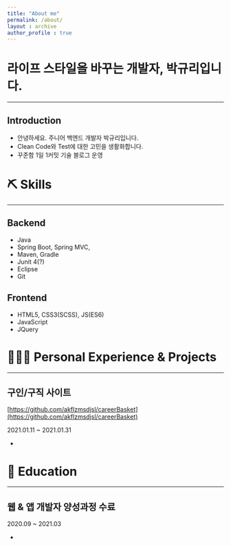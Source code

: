 ```yaml
---
title: "About me"
permalink: /about/
layout : archive
author_profile : true
---
```


# 라이프 스타일을 바꾸는 개발자, 박규리입니다.

---

## Introduction

- 안녕하세요. 주니어 백엔드 개발자 박규리입니다.
- Clean Code와 Test에 대한 고민을 생활화합니다.
- 꾸준함 1일 1커밋 기술 블로그 운영


# ⛏️ Skills

---

## Backend

- Java
- Spring Boot, Spring MVC,
- Maven, Gradle
- Junit 4(?)
- Eclipse
- Git

## Frontend

- HTML5, CSS3(SCSS), JS(ES6)
- JavaScript
- JQuery


# 👩🏻‍💻 Personal Experience & Projects

---

## 구인/구직 사이트

[https://github.com/akflzmsdjsl/careerBasket](https://github.com/akflzmsdjsl/careerBasket)

2021.01.11 ~ 2021.01.31

- 


# 📄 Education

---

## 웹 & 앱 개발자 양성과정 수료

2020.09 ~ 2021.03

- 


